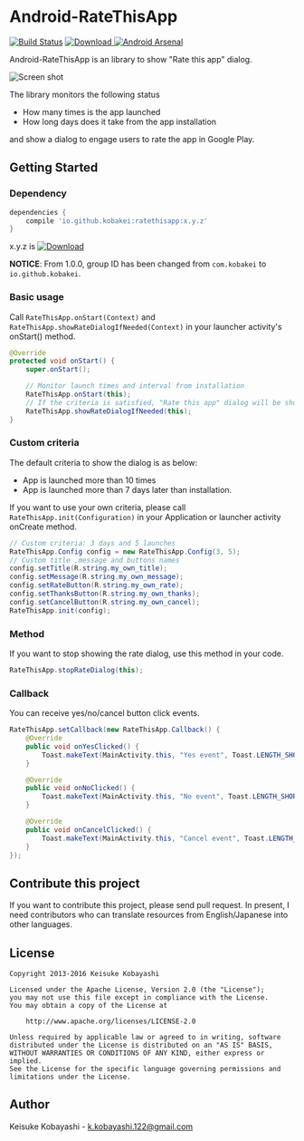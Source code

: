 Android-RateThisApp
===================

[![Build Status](https://circleci.com/gh/kobakei/Android-RateThisApp.svg?style=shield)](https://circleci.com/gh/kobakei/Android-RateThisApp/tree/master)
[ ![Download](https://api.bintray.com/packages/kobakei/maven/ratethisapp/images/download.svg) ](https://bintray.com/kobakei/maven/ratethisapp/_latestVersion)
[![Android Arsenal](https://img.shields.io/badge/Android%20Arsenal-Android--RateThisApp-green.svg?style=true)](https://android-arsenal.com/details/1/2893)

Android-RateThisApp is an library to show "Rate this app" dialog.

![Screen shot](https://raw.github.com/kobakei/Android-RateThisApp/master/screenshot_resized.png)

The library monitors the following status

* How many times is the app launched
* How long days does it take from the app installation

and show a dialog to engage users to rate the app in Google Play.

## Getting Started

### Dependency

```groovy
dependencies {
    compile 'io.github.kobakei:ratethisapp:x.y.z'
}
```

x.y.z is [ ![Download](https://api.bintray.com/packages/kobakei/maven/ratethisapp/images/download.svg) ](https://bintray.com/kobakei/maven/ratethisapp/_latestVersion)

**NOTICE**: From 1.0.0, group ID has been changed from `com.kobakei` to `io.github.kobakei`.

### Basic usage

Call `RateThisApp.onStart(Context)` and `RateThisApp.showRateDialogIfNeeded(Context)` in your launcher activity's onStart() method.

```java
@Override
protected void onStart() {
    super.onStart();

    // Monitor launch times and interval from installation
    RateThisApp.onStart(this);
    // If the criteria is satisfied, "Rate this app" dialog will be shown
    RateThisApp.showRateDialogIfNeeded(this);
}
```

### Custom criteria

The default criteria to show the dialog is as below:

* App is launched more than 10 times
* App is launched more than 7 days later than installation.

If you want to use your own criteria, please call `RateThisApp.init(Configuration)` in your Application or launcher activity onCreate method.

```java
// Custom criteria: 3 days and 5 launches
RateThisApp.Config config = new RateThisApp.Config(3, 5);
// Custom title ,message and buttons names
config.setTitle(R.string.my_own_title);
config.setMessage(R.string.my_own_message);
config.setRateButton(R.string.my_own_rate);
config.setThanksButton(R.string.my_own_thanks);
config.setCancelButton(R.string.my_own_cancel);
RateThisApp.init(config);
```

### Method

If you want to stop showing the rate dialog, use this method in your code.

```java
RateThisApp.stopRateDialog(this);
```

### Callback

You can receive yes/no/cancel button click events.

```java
RateThisApp.setCallback(new RateThisApp.Callback() {
    @Override
    public void onYesClicked() {
        Toast.makeText(MainActivity.this, "Yes event", Toast.LENGTH_SHORT).show();
    }

    @Override
    public void onNoClicked() {
        Toast.makeText(MainActivity.this, "No event", Toast.LENGTH_SHORT).show();
    }

    @Override
    public void onCancelClicked() {
        Toast.makeText(MainActivity.this, "Cancel event", Toast.LENGTH_SHORT).show();
    }
});
```

## Contribute this project

If you want to contribute this project, please send pull request.
In present, I need contributors who can translate resources from English/Japanese into other languages.

## License

```
Copyright 2013-2016 Keisuke Kobayashi

Licensed under the Apache License, Version 2.0 (the "License");
you may not use this file except in compliance with the License.
You may obtain a copy of the License at

    http://www.apache.org/licenses/LICENSE-2.0

Unless required by applicable law or agreed to in writing, software
distributed under the License is distributed on an "AS IS" BASIS,
WITHOUT WARRANTIES OR CONDITIONS OF ANY KIND, either express or implied.
See the License for the specific language governing permissions and
limitations under the License.
```

## Author

Keisuke Kobayashi - k.kobayashi.122@gmail.com
